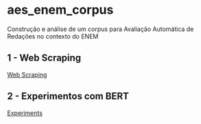 # aes_enem_corpus

Construção e análise de um corpus para Avaliação Automática de Redações no contexto do ENEM



## 1 - Web Scraping

[Web Scraping](web_corpus_builder/README.md)


## 2 - Experimentos com BERT

[Experiments](experiments_bert/README.md)